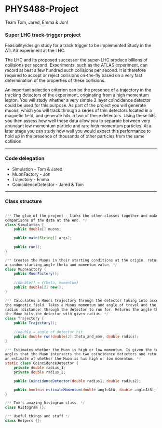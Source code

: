 # PHYS488-Project
Team Tom, Jared, Emma &amp; Jon!

### Super LHC track-trigger project
Feasibility/design study for a track trigger to be implemented Study in the ATLAS experiment at the LHC.

The LHC and its proposed successor the super-LHC produce billions of collisions per second. Experiments, such as the ATLAS experiment, can record at best a few hundred such collisions per second. It is therefore required to accept or reject collisions on-the-fly based on a very fast determination of the properties of these collisions.

An important selection criterion can be the presence of a trajectory in the tracking detectors of the experiment, originating from a high momentum lepton. You will study whether a very simple 2 layer coincidence detector could be used for this purpose. As part of the project you will generate muons, which you will track through a series of thin detectors located in a magnetic field, and generate hits in two of these detectors. Using these hits you then assess how well these data allow you to separate between very abundant low momentum particle and rare high momentum particles. At a later stage you can study how well you would expect this performance to hold up in the presence of thousands of other particles from the same collision.

-------------

### Code delegation
* Simulation - Tom & Jared
* MuonFactory - Jon
* Trajectory - Emma
* CoincidenceDetector - Jared & Tom

-------------

### Class structure

```java

/** The glue of the project - links the other classes together and makes 
comparisons of the data at the end. */
class Simulation {
	public double[] muons;

	public main(String[] args);
	
	public run();
}

/** Creates the Muons in their starting conditions at the origin, returns 
a random starting angle theta and momentum value. */
class MuonFactory {
	public MuonFactory();
	
	//double[] = {theta, momentum}
	public double[2] new();
}

/** Calculates a Muons trajectory through the detector taking into account 
the magnetic field. Takes a Muons momentum and angle of travel and the 
radius (distance) through the detector to run for. Returns the angle that 
the Muon hits the detector with given radius. */
class Trajectory {
	public Trajectory();
	
	//double = angle of detector hit
	public double run(double[2] theta_and_mom, double radius);
}

/** Estimates whether the Muon is high or low momentum. Is given the two 
angles that the Muon intersects the two coincidence detectors and returns 
an estimate of whether the Muon is has high or low momentum. */
static class CoincidenceDetector {
	private double radius_1;
	private double radius_2;

	public CoincidenceDetector(double radius1, double radius2);

	public boolean estimateMomentum(double angleAtA, double angleAtB);
}

/** Tom's amazing histogram class. */
class Histogram {};

/** Useful things and stuff */
class Helpers {};

```
